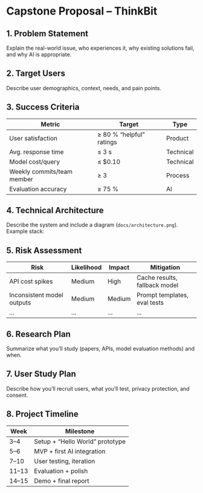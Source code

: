 # Capstone Proposal – ThinkBit

## 1. Problem Statement
Explain the real-world issue, who experiences it, why existing solutions fail, and why AI is appropriate.

## 2. Target Users
Describe user demographics, context, needs, and pain points.

## 3. Success Criteria
| Metric | Target | Type |
|---------|---------|------|
| User satisfaction | ≥ 80 % “helpful” ratings | Product |
| Avg. response time | ≤ 3 s | Technical |
| Model cost/query | ≤ $0.10 | Technical |
| Weekly commits/team member | ≥ 3 | Process |
| Evaluation accuracy | ≥ 75 % | AI |

## 4. Technical Architecture
Describe the system and include a diagram (`docs/architecture.png`).
Example stack:


## 5. Risk Assessment
| Risk | Likelihood | Impact | Mitigation |
|------|-------------|---------|-------------|
| API cost spikes | Medium | High | Cache results, fallback model |
| Inconsistent model outputs | Medium | Medium | Prompt templates, eval tests |
| ... | ... | ... | ... |

## 6. Research Plan
Summarize what you’ll study (papers, APIs, model evaluation methods) and when.

## 7. User Study Plan
Describe how you’ll recruit users, what you’ll test, privacy protection, and consent.

## 8. Project Timeline
| Week | Milestone |
|------|------------|
| 3–4 | Setup + “Hello World” prototype |
| 5–6 | MVP + first AI integration |
| 7–10 | User testing, iteration |
| 11–13 | Evaluation + polish |
| 14–15 | Demo + final report |